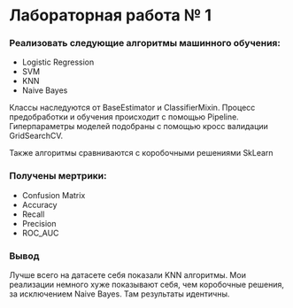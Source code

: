 # Лабораторная работа № 1

### Реализовать следующие алгоритмы машинного обучения:

* Logistic Regression
* SVM
* KNN
* Naive Bayes 

Классы наследуются от BaseEstimator и ClassifierMixin. Процесс предобработки и обучения происходит с помощью Pipeline. Гиперпараметры моделей подобраны с помощью кросс валидации GridSearchCV.

Также алгоритмы сравниваются с коробочными решениями SkLearn

### Получены мертрики:

* Confusion Matrix
* Accuracy
* Recall
* Precision
* ROC_AUC

### Вывод

Лучше всего на датасете себя показали KNN алгоритмы. Мои реализации немного хуже показывают себя, чем коробочные решения, за исключением Naive Bayes. Там результаты идентичны.